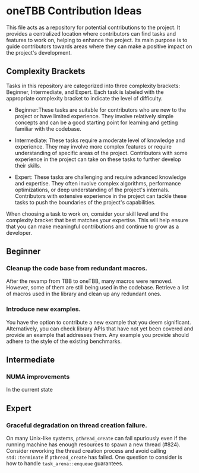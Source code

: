 <!--
******************************************************************************
* 
* Licensed under the Apache License, Version 2.0 (the "License");
* you may not use this file except in compliance with the License.
* You may obtain a copy of the License at
*
*     http://www.apache.org/licenses/LICENSE-2.0
*
* Unless required by applicable law or agreed to in writing, software
* distributed under the License is distributed on an "AS IS" BASIS,
* WITHOUT WARRANTIES OR CONDITIONS OF ANY KIND, either express or implied.
* See the License for the specific language governing permissions and
* limitations under the License.
*******************************************************************************/-->

# oneTBB Contribution Ideas
This file acts as a repository for potential contributions to the project.
It provides a centralized location where contributors can find tasks and features to work on,
helping to enhance the project. Its main purpose is to guide contributors towards areas where
they can make a positive impact on the project's development.

## Complexity Brackets
Tasks in this repository are categorized into three complexity brackets: Beginner, Intermediate, and Expert.
Each task is labeled with the appropriate complexity bracket to indicate the level of difficulty.

- Beginner:These tasks are suitable for contributors who are new to the project or have limited experience.
They involve relatively simple concepts and can be a good starting point for learning and getting familiar with the codebase.

- Intermediate: These tasks require a moderate level of knowledge and experience.
They may involve more complex features or require understanding of specific areas of the project.
Contributors with some experience in the project can take on these tasks to further develop their skills.

- Expert: These tasks are challenging and require advanced knowledge and expertise.
They often involve complex algorithms, performance optimizations, or deep understanding of the project's internals.
Contributors with extensive experience in the project can tackle these tasks to push the boundaries of the project's capabilities.

When choosing a task to work on, consider your skill level and the complexity bracket that best matches your expertise.
This will help ensure that you can make meaningful contributions and continue to grow as a developer.

## Beginner

### Cleanup the code base from redundant macros.
After the revamp from TBB to oneTBB, many macros were removed. However, some of them are still being used in the codebase.
Retrieve a list of macros used in the library and clean up any redundant ones.

### Introduce new examples.
You have the option to contribute a new example that you deem significant.
Alternatively, you can check library APIs that have not yet been covered and provide an example that addresses them.
Any example you provide should adhere to the style of the existing benchmarks.

## Intermediate

### NUMA improvements
In the current state 

## Expert

### Graceful degradation on thread creation failure.
On many Unix-like systems, `pthread_create` can fail spuriously even if
the running machine has enough resources to spawn a new thread (#824).
Consider reworking the thread creation process and avoid calling `std::terminate` if
`pthread_create` has failed. One question to consider is how to handle `task_arena::enqueue` guarantees.


